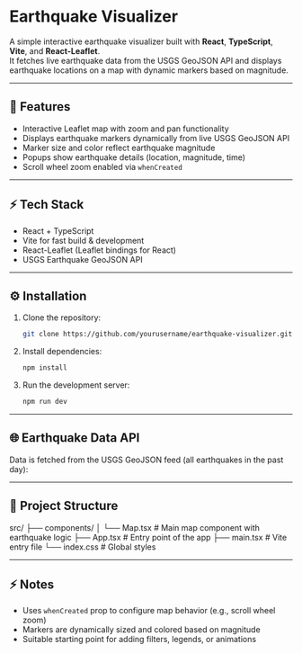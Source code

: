 # Earthquake Visualizer

A simple interactive earthquake visualizer built with **React**, **TypeScript**, **Vite**, and **React-Leaflet**.  
It fetches live earthquake data from the USGS GeoJSON API and displays earthquake locations on a map with dynamic markers based on magnitude.

---

## 🚀 Features

- Interactive Leaflet map with zoom and pan functionality  
- Displays earthquake markers dynamically from live USGS GeoJSON API  
- Marker size and color reflect earthquake magnitude  
- Popups show earthquake details (location, magnitude, time)  
- Scroll wheel zoom enabled via `whenCreated`

---

## ⚡ Tech Stack

- React + TypeScript  
- Vite for fast build & development  
- React-Leaflet (Leaflet bindings for React)  
- USGS Earthquake GeoJSON API

---

## ⚙️ Installation

1. Clone the repository:
    ```bash
    git clone https://github.com/yourusername/earthquake-visualizer.git
    ```

2. Install dependencies:
    ```bash
    npm install
    ```

3. Run the development server:
    ```bash
    npm run dev
    ```

---

## 🌐 Earthquake Data API

Data is fetched from the USGS GeoJSON feed (all earthquakes in the past day):


---

## 📁 Project Structure

src/
├── components/
│ └── Map.tsx # Main map component with earthquake logic
├── App.tsx # Entry point of the app
├── main.tsx # Vite entry file
└── index.css # Global styles


---

## ⚡ Notes

- Uses `whenCreated` prop to configure map behavior (e.g., scroll wheel zoom)  
- Markers are dynamically sized and colored based on magnitude  
- Suitable starting point for adding filters, legends, or animations

